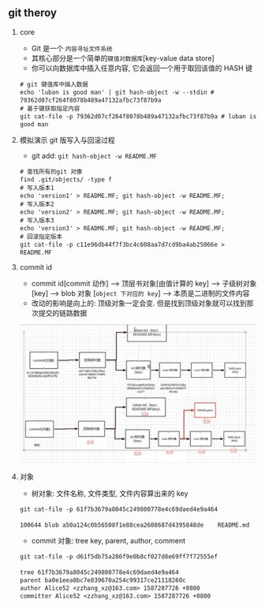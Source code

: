 ## git theroy

1. core

   - Git 是一个 `内容寻址文件系统`
   - 其核心部分是一个简单的`键值对数据库`[key-value data store]
   - 你可以向数据库中插入任意内容, 它会返回一个用于取回该值的 HASH 键

   ```shell
   # git 键值库中插入数据
   echo 'luban is good man' | git hash-object -w --stdin # 79362d07cf264f8078b489a47132afbc73f87b9a
   # 基于键获取指定内容
   git cat-file -p 79362d07cf264f8078b489a47132afbc73f87b9a # luban is good man
   ```

2. 模拟演示 git 版写入与回滚过程

   - git add: `git hash-object -w README.MF`

   ```shell
   # 查找所有的git 对像
   find .git/objects/ -type f
   # 写入版本1
   echo 'version1' > README.MF; git hash-object -w README.MF;
   # 写入版本2
   echo 'version2' > README.MF; git hash-object -w README.MF;
   # 写入版本3
   echo 'version3' > README.MF; git hash-object -w README.MF;
   # 回滚指定版本
   git cat-file -p c11e96db44f7f3bc4c608aa7d7cd9ba4ab25066e > README.MF
   ```

3. commit id

   - commit id[commit 动作] --> 顶层书对象[由值计算的 key] --> 子级树对象 [key] --> blob 对象 [`object 下对应的 key`] --> 本质是二进制的文件内容
   - 改动的影响是向上的: 顶级对象一定会变. 但是找到顶级对象就可以找到那次提交的链路数据

   ![avatar](/static/image/common/git-commit.png)

4. 对象

   - 树对象: 文件名称, 文件类型, 文件内容算出来的 key

   ```shell
   git cat-file -p 61f7b3679a8045c249800778e4c69daed4e9a464

   100644 blob a50a124c0b56508f1e88cea2608687d4395848de    README.md
   ```

   - commit 对象: tree key, parent, author, comment

   ```shell
   git cat-file -p d61f5db75a286f9e0b8cf027d8e69ff7f72555ef

   tree 61f7b3679a8045c249800778e4c69daed4e9a464
   parent ba0e1eea0bc7e839670a254c99317ce21118260c
   author Alice52 <zzhang_xz@163.com> 1587287726 +0800
   committer Alice52 <zzhang_xz@163.com> 1587287726 +0800
   ```
